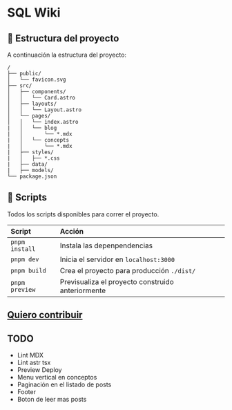 # SQL Wiki

## 🚀 Estructura del proyecto

A continuación la estructura del proyecto:

```
/
├── public/
│   └── favicon.svg
├── src/
│   ├── components/
│   │   └── Card.astro
│   ├── layouts/
│   │   └── Layout.astro
│   └── pages/
│   │   └── index.astro
|   │   └── blog
|   │       └── *.mdx
|   │   └── concepts
|   │       └── *.mdx
|   ├── styles/
|   │   ├── *.css
|   ├── data/
|   ├── models/
└── package.json
```

## 🧞 Scripts

Todos los scripts disponibles para correr el proyecto.

| Script             | Acción                                           |
| :------------------| :----------------------------------------------- |
| `pnpm install`     | Instala las depenpendencias                        |
| `pnpm dev`         | Inicia el servidor en `localhost:3000`             |
| `pnpm build`       | Crea el proyecto para producción `./dist/`          |
| `pnpm preview`     | Previsualiza el proyecto construido anteriormente  |

## [Quiero contribuir](CONTRIBUTING.MD)

## TODO
 * Lint MDX
 * Lint astr tsx
 * Preview Deploy
 * Menu vertical en conceptos
 * Paginación en el listado de posts
 * Footer
 * Boton de leer mas posts

